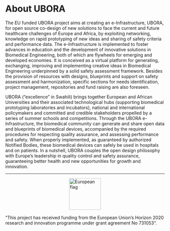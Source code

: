 # About UBORA
The EU funded UBORA project aims at creating an  e-Infrastructure, UBORA, for open source co-design of new solutions to face the current and future healthcare challenges of Europe and Africa, by exploiting networking, knowledge on rapid prototyping of new ideas and sharing of safety criteria and performance data. The e-Infrastructure is implemented to foster advances in education and the development of innovative solutions in Biomedical Engineering, both of which are flywheels for emerging and developed economies. It is conceived as a virtual platform for generating, exchanging, improving and implementing creative ideas in Biomedical Engineering underpinned by a solid safety assessment framework. Besides the provision of resources with designs, blueprints and support on safety assessment and harmonization, specific sections for needs identification, project management, repositories and fund raising are also foreseen.

UBORA (“excellence” in Swahili) brings together European and African Universities and their associated technological hubs (supporting biomedical prototyping laboratories and incubators), national and international policymakers and committed and credible stakeholders propelled by a series of summer schools and competitions. Through the UBORA e-Infrastructure, the biomedical community can generate and share open data and blueprints of biomedical devices, accompanied by the required procedures for respecting quality assurance, and assessing performance and safety. When properly implemented, as guaranteed by authorized Notified Bodies, these biomedical devices can safely be used in hospitals and on patients. In a nutshell, UBORA couples the open design philosophy with Europe’s leadership in quality control and safety assurance, guaranteeing better health and new opportunities for growth and innovation.

------
<img src="/app/images/European_Flag.jpg" width="100px" alt="European flag" style="margin:0 auto 1rem auto; display:block;" />
“This project has received funding from the European Union’s Horizon 2020 research and innovation programme under grant agreement No 731053”.